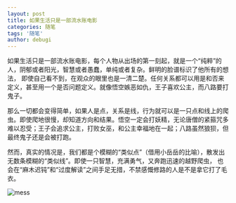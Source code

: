 ```yaml
---
layout: post
title: 如果生活只是一部流水账电影
categories: 随笔
tags: '随笔'
author: debugi
---
```


如果生活只是一部流水账电影，每个人物从出场的第一刻起，就是一个“纯粹”的人，阴郁或者阳光，智慧或者愚蠢，单纯或者复杂。鲜明的脸谱标识了他所有的想法，
即使自己看不到，在观众的眼里也是一清二楚。任何关系都可以用是和否来定义，甚至用一个是否问题定义。就像悟空嫉恶如仇，王子喜欢公主，而八路要打鬼子。  

那么一切都会变得简单，如果人是点，关系是线，行为就可以是一只点和线上的爬虫。即使爬地很慢，却知道方向和结果。悟空一定会打妖精，无论唐僧的紧箍咒多
难以忍受；王子会追求公主，打败女巫，和公主幸福地在一起；八路虽然狼狈，但最终鬼子还是会被打跑。  

然而，真实的情况是，我们都是个模糊的“类似点”（借用小岳岳的比喻），散发出无数条模糊的“类似线”。即使一只智慧，充满勇气，又奔跑迅速的越野爬虫，
也会在“麻木迟钝”和“过度解读”之间手足无措，不禁感慨修路的人是不是拿它打了毛衣。  

![mess]({{site.baseurl}}/images/20170821-mess.jpg)
